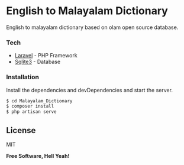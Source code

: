 # English to Malayalam Dictionary

English to malayalam dictionary based on olam open source database.

### Tech

* [Laravel](https://laravel.com/) - PHP Framework
* [Sqlite3](https://sqlite.org/index.html) - Database

### Installation

Install the dependencies and devDependencies and start the server.

```sh
$ cd Malayalam_Dictionary
$ composer install
$ php artisan serve
```


License
----

MIT


**Free Software, Hell Yeah!**


